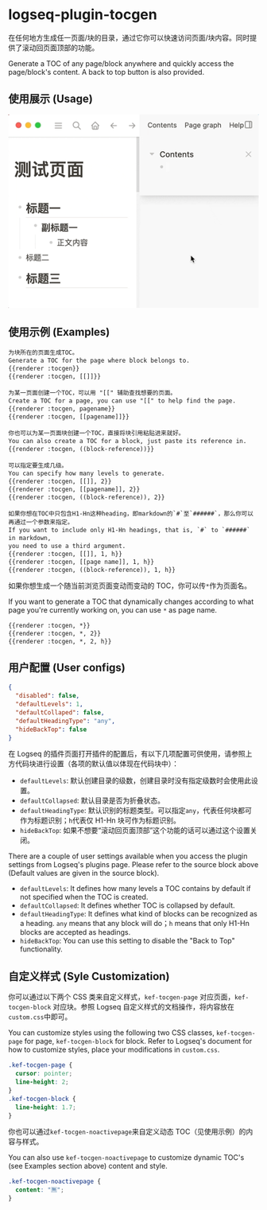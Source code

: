 # logseq-plugin-tocgen

在任何地方生成任一页面/块的目录，通过它你可以快速访问页面/块内容。同时提供了滚动回页面顶部的功能。

Generate a TOC of any page/block anywhere and quickly access the page/block's content. A back to top button is also provided.

## 使用展示 (Usage)

![demo](./demo.gif)

## 使用示例 (Examples)

```
为块所在的页面生成TOC。
Generate a TOC for the page where block belongs to.
{{renderer :tocgen}}
{{renderer :tocgen, [[]]}}

为某一页面创建一个TOC，可以用 "[[" 辅助查找想要的页面。
Create a TOC for a page, you can use "[[" to help find the page.
{{renderer :tocgen, pagename}}
{{renderer :tocgen, [[pagename]]}}

你也可以为某一页面块创建一个TOC，直接将块引用粘贴进来就好。
You can also create a TOC for a block, just paste its reference in.
{{renderer :tocgen, ((block-reference))}}

可以指定要生成几级。
You can specify how many levels to generate.
{{renderer :tocgen, [[]], 2}}
{{renderer :tocgen, [[pagename]], 2}}
{{renderer :tocgen, ((block-reference)), 2}}

如果你想在TOC中只包含H1-Hn这种heading，即markdown的`#`至`######`，那么你可以再通过一个参数来指定。
If you want to include only H1-Hn headings, that is, `#` to `######` in markdown,
you need to use a third argument.
{{renderer :tocgen, [[]], 1, h}}
{{renderer :tocgen, [[page name]], 1, h}}
{{renderer :tocgen, ((block-reference)), 1, h}}
```

如果你想生成一个随当前浏览页面变动而变动的 TOC，你可以传`*`作为页面名。

If you want to generate a TOC that dynamically changes according to what page you're currently working on, you can use `*` as page name.

```
{{renderer :tocgen, *}}
{{renderer :tocgen, *, 2}}
{{renderer :tocgen, *, 2, h}}
```

## 用户配置 (User configs)

```json
{
  "disabled": false,
  "defaultLevels": 1,
  "defaultCollaped": false,
  "defaultHeadingType": "any",
  "hideBackTop": false
}
```

在 Logseq 的插件页面打开插件的配置后，有以下几项配置可供使用，请参照上方代码块进行设置（各项的默认值以体现在代码块中）：

- `defaultLevels`: 默认创建目录的级数，创建目录时没有指定级数时会使用此设置。
- `defaultCollapsed`: 默认目录是否为折叠状态。
- `defaultHeadingType`: 默认识别的标题类型。可以指定`any`，代表任何块都可作为标题识别；`h`代表仅 H1-Hn 块可作为标题识别。
- `hideBackTop`: 如果不想要“滚动回页面顶部”这个功能的话可以通过这个设置关闭。

There are a couple of user settings available when you access the plugin settings from Logseq's plugins page. Please refer to the source block above (Default values are given in the source block).

- `defaultLevels`: It defines how many levels a TOC contains by default if not specified when the TOC is created.
- `defaultCollapsed`: It defines whether TOC is collapsed by default.
- `defaultHeadingType`: It defines what kind of blocks can be recognized as a heading. `any` means that any block will do；`h` means that only H1-Hn blocks are accepted as headings.
- `hideBackTop`: You can use this setting to disable the "Back to Top" functionality.

## 自定义样式 (Syle Customization)

你可以通过以下两个 CSS 类来自定义样式，`kef-tocgen-page` 对应页面，`kef-tocgen-block` 对应块。参照 Logseq 自定义样式的文档操作，将内容放在`custom.css`中即可。

You can customize styles using the following two CSS classes, `kef-tocgen-page` for page, `kef-tocgen-block` for block. Refer to Logseq's document for how to customize styles, place your modifications in `custom.css`.

```css
.kef-tocgen-page {
  cursor: pointer;
  line-height: 2;
}
.kef-tocgen-block {
  line-height: 1.7;
}
```

你也可以通过`kef-tocgen-noactivepage`来自定义动态 TOC（见使用示例）的内容与样式。

You can also use `kef-tocgen-noactivepage` to customize dynamic TOC's (see Examples section above) content and style.

```css
.kef-tocgen-noactivepage {
  content: "🈚️";
}
```
